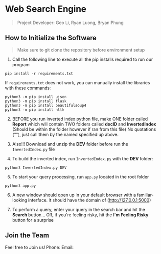 # Web Search Engine
> Project Developer: Geo Li, Ryan Luong, Bryan Phung

## How to Initialize the Software
> Make sure to git clone the repository before environment setup
1. Call the following line to execute all the pip installs required to run our program
```
pip install -r requirements.txt
```
If `requirements.txt` does not work, you can manually install the libraries with these commands:
```
python3 -m pip install ujson
python3 -m pip install flask
python3 -m pip install beautifulsoup4
python3 -m pip install nltk
```

2. BEFORE you run inverted index python file, make ONE folder called **Report** which will contain TWO folders called **docID** and **InvertedIndex** (Should be within the folder however if ran from this file)
No quotations (""), just call them by the named specified up above. 

3. Also!!! Download and unzip the **DEV** folder before run the `InvertedIndex.py` file

4. To build the inverted index, run `InvertedIndex.py` with the **DEV** folder:
```
python3 InvertedIndex.py DEV
```

5. To start your query processing, run `app.py` located in the root folder
```
python3 app.py
```

6. A new window should open up in your default browser with a familiar-looking interface. It should have the domain of (http://127.0.0.1:5000)

7. To perform a query, enter your query in the search bar and hit the **Search** button... OR, if you're feeling risky, hit the **I'm Feeling Risky** button for a surprise


## Join the Team
Feel free to Join us!
Phone: 
Email: 
